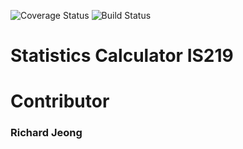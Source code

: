 ![Coverage Status](https://coveralls.io/repos/github/ej84/is219StatCalc/badge.svg?branch=master)
![Build Status](https://travis-ci.com/ej84/is219StatCalc.svg?branch=master)

# Statistics Calculator IS219

# Contributor
### Richard Jeong

